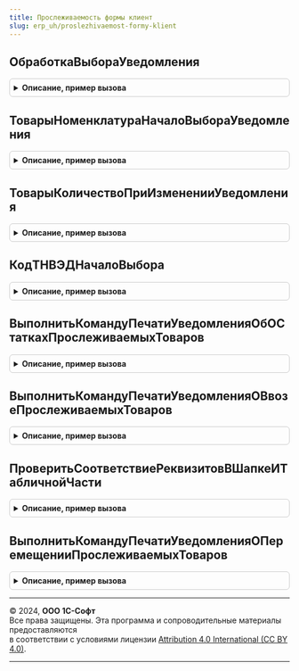 ```yaml
---
title: Прослеживаемость формы клиент
slug: erp_uh/proslezhivaemost-formy-klient
---
```



## ОбработкаВыбораУведомления
<details style="margin: 1em 0; padding: 0.5em; border: 1px solid #ccc; border-radius: 6px;">

<summary style="font-weight: bold; cursor: pointer;">Описание, пример вызова</summary>

```bsl

// Процедура вызывается при выборе ТНВЭД и номенклатуры в документе
// Уведомление об остатках прослеживаемых товаров
//
// Параметры:
//  Форма - ФормаКлиентскогоПриложения - Форма из которой вызвана формы выбора
//  Выбранное значение - выбранное значение в форме выбора
//  ИсточникВыбора - ФормаКлиенскогоПриложения - форма в которой выбрали значение
//
Процедура ОбработкаВыбораУведомления(Форма, ВыбранноеЗначение, ИсточникВыбора) Экспорт
```

Пример вызова
```bsl
ПрослеживаемостьФормыКлиент.ОбработкаВыбораУведомления(Форма, ВыбранноеЗначение, ИсточникВыбора) 
```
</details>

## ТоварыНоменклатураНачалоВыбораУведомления
<details style="margin: 1em 0; padding: 0.5em; border: 1px solid #ccc; border-radius: 6px;">

<summary style="font-weight: bold; cursor: pointer;">Описание, пример вызова</summary>

```bsl

// Процедура вызывается при начале выбора номенклатуры
//
// Параметры:
// ФормаВладелец - ФормаКлиентскогоПриложения - Форма, в которой выбрали номенклатуру
Процедура ТоварыНоменклатураНачалоВыбораУведомления(ФормаВладелец) Экспорт
```

Пример вызова
```bsl
ПрослеживаемостьФормыКлиент.ТоварыНоменклатураНачалоВыбораУведомления(ФормаВладелец) 
```
</details>

## ТоварыКоличествоПриИзмененииУведомления
<details style="margin: 1em 0; padding: 0.5em; border: 1px solid #ccc; border-radius: 6px;">

<summary style="font-weight: bold; cursor: pointer;">Описание, пример вызова</summary>

```bsl

// Процедура вызывается при изменении количества в документе
// Уведомление об остатках прослеживаемых товаров
//
// Параметры:
//  Форма - ФормаКлиентскогоПриложения - форма владелец
//  ТекущиеДанные - ДанныеФормыЭлементКоллекции - текущая строка в таблице товары
//
Процедура ТоварыКоличествоПриИзмененииУведомления(Форма, ТекущиеДанные) Экспорт
```

Пример вызова
```bsl
ПрослеживаемостьФормыКлиент.ТоварыКоличествоПриИзмененииУведомления(Форма, ТекущиеДанные) 
```
</details>

## КодТНВЭДНачалоВыбора
<details style="margin: 1em 0; padding: 0.5em; border: 1px solid #ccc; border-radius: 6px;">

<summary style="font-weight: bold; cursor: pointer;">Описание, пример вызова</summary>

```bsl

// Вызывается при начале выбора кода ТНВЭД в документе
// Уведомление об остатках прослеживаемых товаров
//
// Параметры:
// ФормаВладелец - ФормаКлиентскогоПриложения - форма владелец
//
Процедура КодТНВЭДНачалоВыбора(ФормаВладелец) Экспорт
```

Пример вызова
```bsl
ПрослеживаемостьФормыКлиент.КодТНВЭДНачалоВыбора(ФормаВладелец) 
```
</details>

## ВыполнитьКомандуПечатиУведомленияОбОСтаткахПрослеживаемыхТоваров
<details style="margin: 1em 0; padding: 0.5em; border: 1px solid #ccc; border-radius: 6px;">

<summary style="font-weight: bold; cursor: pointer;">Описание, пример вызова</summary>

```bsl

// Выполняет команду печати документа Уведомление об остатках прослеживаемых товаров
//
// Параметры:
//  ОписаниеКоманды - структура, содержащая ключ, соответствующие таблице значений
//						создаваемой функций БСП УправлениеПечатью.СоздатьКоллекциюКомандПечати(),
//						и ключ Форма - управляемая форма, из которой вызвана команда печати.
//
Функция ВыполнитьКомандуПечатиУведомленияОбОСтаткахПрослеживаемыхТоваров(ОписаниеКоманды) Экспорт
```

Пример вызова
```bsl
Результат = ПрослеживаемостьФормыКлиент.ВыполнитьКомандуПечатиУведомленияОбОСтаткахПрослеживаемыхТоваров(ОписаниеКоманды) 
```
</details>

## ВыполнитьКомандуПечатиУведомленияОВвозеПрослеживаемыхТоваров
<details style="margin: 1em 0; padding: 0.5em; border: 1px solid #ccc; border-radius: 6px;">

<summary style="font-weight: bold; cursor: pointer;">Описание, пример вызова</summary>

```bsl

// Выполняет команду печати документа "Уведомление о ввозе прослеживаемых товаров"
//
// Параметры:
//  ОписаниеКоманды - структура,содержащая ключ, соответствующие таблице значений
//						создаваемой функций БСП УправлениеПечатью.СоздатьКоллекциюКомандПечати(),
//						и ключ Форма - управляемая форма, из которой вызвана команда печати.
//
Функция ВыполнитьКомандуПечатиУведомленияОВвозеПрослеживаемыхТоваров(ОписаниеКоманды) Экспорт
```

Пример вызова
```bsl
Результат = ПрослеживаемостьФормыКлиент.ВыполнитьКомандуПечатиУведомленияОВвозеПрослеживаемыхТоваров(ОписаниеКоманды) 
```
</details>

## ПроверитьСоответствиеРеквизитовВШапкеИТабличнойЧасти
<details style="margin: 1em 0; padding: 0.5em; border: 1px solid #ccc; border-radius: 6px;">

<summary style="font-weight: bold; cursor: pointer;">Описание, пример вызова</summary>

```bsl

// Проверяет соответствие реквизитов шапки с реквизитами табличной части
//
// Параметры:
// ФормаВладелец - ФормаКлиентскогоПриложения - форма владелец
// Отказ - булево - признак отказа
// ПараметрыЗаписи - РежимЗаписиДокумента - режимы записи документа
//
Процедура ПроверитьСоответствиеРеквизитовВШапкеИТабличнойЧасти(Форма, Отказ, ПараметрыЗаписи) Экспорт
```

Пример вызова
```bsl
ПрослеживаемостьФормыКлиент.ПроверитьСоответствиеРеквизитовВШапкеИТабличнойЧасти(Форма, Отказ, ПараметрыЗаписи) 
```
</details>

## ВыполнитьКомандуПечатиУведомленияОПеремещенииПрослеживаемыхТоваров
<details style="margin: 1em 0; padding: 0.5em; border: 1px solid #ccc; border-radius: 6px;">

<summary style="font-weight: bold; cursor: pointer;">Описание, пример вызова</summary>

```bsl

// Выполняет команду печати документа Уведомление о перемещении прослеживаемых товаров
//
// Параметры:
//  ОписаниеКоманды - структура, содержащая ключ, соответствующие таблице значений
//						создаваемой функций БСП УправлениеПечатью.СоздатьКоллекциюКомандПечати(),
//						и ключ Форма - управляемая форма, из которой вызвана команда печати.
//
Функция ВыполнитьКомандуПечатиУведомленияОПеремещенииПрослеживаемыхТоваров(ОписаниеКоманды) Экспорт
```

Пример вызова
```bsl
Результат = ПрослеживаемостьФормыКлиент.ВыполнитьКомандуПечатиУведомленияОПеремещенииПрослеживаемыхТоваров(ОписаниеКоманды) 
```
</details>

---

© 2024, **ООО 1С-Софт**  
Все права защищены. Эта программа и сопроводительные материалы предоставляются  
в соответствии с условиями лицензии [Attribution 4.0 International (CC BY 4.0)](https://creativecommons.org/licenses/by/4.0/legalcode).

---

